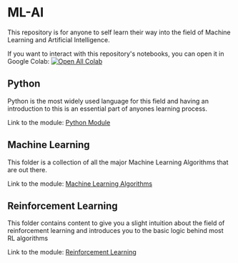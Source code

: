 # ML-AI
This repository is for anyone to self learn their way into the field of Machine Learning and Artificial Intelligence.

If you want to interact with this repository's notebooks, you can open it in Google Colab: [![Open All Colab](https://colab.research.google.com/assets/colab-badge.svg)](https://colab.research.google.com/github/aryanpandey/ML-AI)

## Python
Python is the most widely used language for this field and having an introduction to this is an essential part of anyones learning process.

Link to the module: [Python Module](Python/)

## Machine Learning
This folder is a collection of all the major Machine Learning Algorithms that are out there.

Link to the module: [Machine Learning Algorithms](ML_Algos/)

## Reinforcement Learning
This folder contains content to give you a slight intuition about the field of reinforcement learning and introduces you to the basic logic behind most RL algorithms

Link to the module: [Reinforcement Learning](Reinforcement-Learning/)
